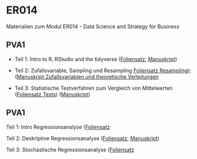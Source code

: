 # ER014
Materialien zum Modul ER014 - Data Science and Strategy for Business


## PVA1

* Teil 1: Intro to R, RStudio and the tidyverse ([Foliensatz](https://FFHS-EconomicResearch.github.io/ER014/Rmd/PVA1/01_Intro_R_tidy.html#1); [Manuskript](https://FFHS-EconomicResearch.github.io/ER014/Rmd/PVA1/01_DatenprojekteR.html#1))

* Teil 2: Zufallsvariable, Sampling und Resampling [Foliensatz Resampling](https://FFHS-EconomicResearch.github.io/ER014/Rmd/PVA1/02_Sampling_slides.html)); ([Manuskript Zufallsvariablen und theoretische Verteilungen](https://FFHS-EconomicResearch.github.io/ER014/Rmd/PVA1/02_Zufallsvariablen.html)

* Teil 3: Statistische Testverfahren zum Vergleich von Mittelwerten ([Foliensatz Tests](https://FFHS-EconomicResearch.github.io/ER014/Rmd/PVA1/03_Testing_slides.html)) ([Manuskript](https://FFHS-EconomicResearch.github.io/ER014/Rmd/PVA1/03_Tests.html#1))

## PVA1

Teil 1: Intro Regressionsanalyse  ([Foliensatz](https://FFHS-EconomicResearch.github.io/ER014/Rmd/PVA2/01_IntroRegression_slides.html#1)

Teil 2: Deskriptive Regressionsanalyse  ([Foliensatz](https://FFHS-EconomicResearch.github.io/ER014/Rmd/PVA2/02_DescriptiveRegression_.html#1); [Manuskript](https://FFHS-EconomicResearch.github.io/ER014/Rmd/PVA2/01_Intro_SimpleRegression.html#1))

Teil 3: Stochastische Regressionsanalyse  ([Foliensatz](https://FFHS-EconomicResearch.github.io/ER014/Rmd/PVA2/03_InferenceRegression_.html#1)
